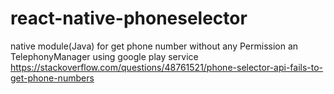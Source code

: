 # react-native-phoneselector
native module(Java) for get phone number without any Permission an TelephonyManager   using  google play service
https://stackoverflow.com/questions/48761521/phone-selector-api-fails-to-get-phone-numbers

